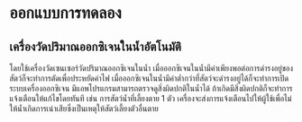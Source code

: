 # ออกแบบการทดลอง
## เครื่องวัดปริมาณออกซิเจนในน้ำอัตโนมัติ
โดยใช้เครื่องวัดเซนเซอร์วัดปริมาณออกซิเจนในน้ำ
เมื่อออกซิเจนในน้ำมีค่าเพียงพอต่อการดำรงอยู่ของสัตว์ก็จะทำการตัดเพื่อประหยัดค่าไฟ
เมื่อออกซิเจนในน้ำมีค่าต่ำกว่าที่สัตว์จะดำรงอยู่ได้ก็จะทำการเปิดระบบเครื่องออกซิเจน
มีแอพโปรแกรมสามารถตรวจดูสิ่งผิดปกติในน้ำได้ ถ้าเกิดมีสิ่งผิดปกติก็จะทำการแจ้งเตือนให้แก้ไขโดยทันที เช่น การสัตว์น้ำที่เลี้ยงตาย 1 ตัว เครื่องจะส่งการแจ้งเตือนไปให้ผู้ใช้เพื่อไม่ให้น้ำเกิดการเน่าเสียซึ่งเป็นเหตุให้สัตว์เลี้ยงตัวอื่นตาย

